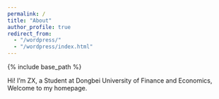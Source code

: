 ```yaml
---
permalink: /
title: "About"
author_profile: true
redirect_from: 
  - "/wordpress/"
  - "/wordpress/index.html"
---
```


{% include base_path %}

Hi! I’m ZX, a Student at Dongbei University of Finance and Economics, Welcome to my homepage. 

